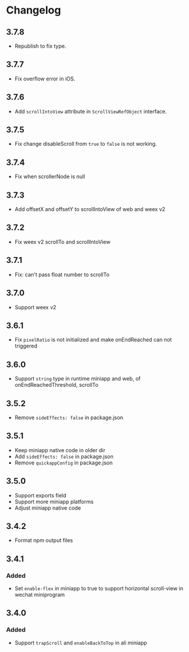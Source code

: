 # Changelog

## 3.7.8

- Republish to fix type.

## 3.7.7

- Fix overflow error in iOS.

## 3.7.6

- Add `scrollIntoView` attribute in `ScrollViewRefObject` interface.

## 3.7.5

- Fix change disableScroll from `true` to `false` is not working.

## 3.7.4

- Fix when scrollerNode is null

## 3.7.3

- Add offsetX and offsetY to scrollIntoView of web and weex v2

## 3.7.2

- Fix weex v2 scrollTo and scrollIntoView

## 3.7.1

- Fix: can't pass float number to scrollTo

## 3.7.0

- Support weex v2

## 3.6.1

- Fix `pixelRatio` is not initialized and make onEndReached can not triggered

## 3.6.0

- Support `string` type in runtime miniapp and web, of onEndReachedThreshold, scrollTo

## 3.5.2

- Remove `sideEffects: false` in package.json

## 3.5.1

- Keep miniapp native code in older dir
- Add `sideEffects: false` in package.json
- Remove `quickappConfig` in package.json

## 3.5.0

- Support exports field
- Support more miniapp platforms
- Adjust miniapp native code

## 3.4.2

- Format npm output files

## 3.4.1

### Added

- Set `enable-flex` in miniapp to true to support horizontal scroll-view in wechat miniprogram
## 3.4.0

### Added

- Support `trapScroll` and `enableBackToTop` in ali miniapp
